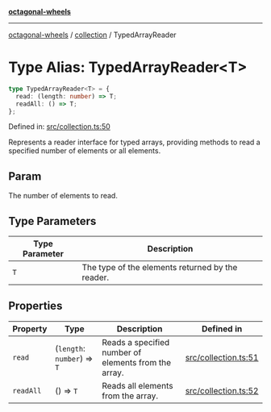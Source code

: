 [**octagonal-wheels**](../../README.md)

***

[octagonal-wheels](../../modules.md) / [collection](../README.md) / TypedArrayReader

# Type Alias: TypedArrayReader\<T\>

```ts
type TypedArrayReader<T> = {
  read: (length: number) => T;
  readAll: () => T;
};
```

Defined in: [src/collection.ts:50](https://github.com/vrtmrz/octagonal-wheels/blob/main/src/collection.ts#L50)

Represents a reader interface for typed arrays, providing methods to read a specified number of elements or all elements.

## Param

The number of elements to read.

## Type Parameters

| Type Parameter | Description |
| ------ | ------ |
| `T` | The type of the elements returned by the reader. |

## Properties

| Property | Type | Description | Defined in |
| ------ | ------ | ------ | ------ |
| <a id="read"></a> `read` | (`length`: `number`) => `T` | Reads a specified number of elements from the array. | [src/collection.ts:51](https://github.com/vrtmrz/octagonal-wheels/blob/main/src/collection.ts#L51) |
| <a id="readall"></a> `readAll` | () => `T` | Reads all elements from the array. | [src/collection.ts:52](https://github.com/vrtmrz/octagonal-wheels/blob/main/src/collection.ts#L52) |
